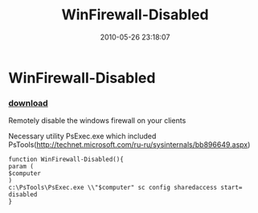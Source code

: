 ﻿---
pid:            1878
poster:         Angel-Keeper
title:          WinFirewall-Disabled
date:           2010-05-26 23:18:07
format:         posh
parent:         0
parent:         0

---

# WinFirewall-Disabled

### [download](1878.ps1)

Remotely disable the windows firewall on your clients 

Necessary utility PsExec.exe which included PsTools(http://technet.microsoft.com/ru-ru/sysinternals/bb896649.aspx)

```posh
function WinFirewall-Disabled(){
param (
$computer
)
c:\PsTools\PsExec.exe \\"$computer" sc config sharedaccess start= disabled
}
```
